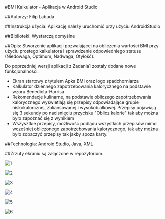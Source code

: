 
#BMI Kalkulator - Aplikacja w Android Studio

##Autorzy: Filip Labuda

##Instrukcja użycia: Aplikację należy uruchomić przy użyciu AndroidStudio

##Biblioteki: Wystarczą domyślne

##Opis: Stworzenie aplikacji pozwalającej na obliczenia wartości BMI przy użyciu prostego
kalkulatora i sprawdzenie odpowiedniego statusu (Niedowaga, Optimum, Nadwaga, Otyłość).

Do poprzedniej wersji aplikacji z Zadania1 zostały dodane nowe funkcjonalności:
- Ekran startowy z tytułem Apka BMI oraz logo spadchorniarza
- Kalkulator dziennego zapotrzebowania kalorycznego na podstawie wzoru Benedicta-Harrisa
- Rekomendacje kulinarne, na podstawie obliczego zapotrzebowania kalorycznego wyświetlają się przepisy odpowiadające grupie niskokalorcznej, zbliansowanej i wysokobiałkowej. Przepisy pojawiają się 3 sekundy po nacisnięciu przycisku "Oblicz kalorie" tak aby można było zapoznać się z wynikiem
- Wszysztkie przepisy, możliwość podlądu wszystkich przepisów mimo wcześniej obliczonego zapotrzebowania kalorycznego, tak aby można było zobaczyć przepisy tak jakby spoza karty.
  
##Technologia: Android Studio, Java, XML

##Zrzuty ekraniu są załączone w repozytorium.

![1](https://github.com/user-attachments/assets/705b93ac-76b8-42c6-b151-51dfabfe55aa)

![2](https://github.com/user-attachments/assets/6fb1bf34-8520-49d0-abcd-c70da792b45b)

![3](https://github.com/user-attachments/assets/8225ba11-4479-4408-983e-97f392c3de71)

![4](https://github.com/user-attachments/assets/2f754292-3474-4801-b2a5-0de0f397dc54)

![5](https://github.com/user-attachments/assets/ed1725f1-a21a-4d1a-b615-9da7b6708864)

![6](https://github.com/user-attachments/assets/c753abd3-909f-4cb2-bf19-985520e33221)
